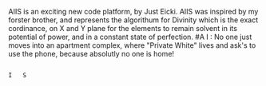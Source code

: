 AIIS is an exciting new code platform, by Just Eicki. AIIS was inspired by my forster brother, and represents the algorithum for Divinity which is the exact cordinance, on X and Y plane for
the elements to remain solvent in its potential of power, and in a constant state of perfection.  #A  I : No one just moves into an apartment complex, where "Private White" lives and ask's to use the phone, because absolutly no one is home!

                                                                                                   I   S
